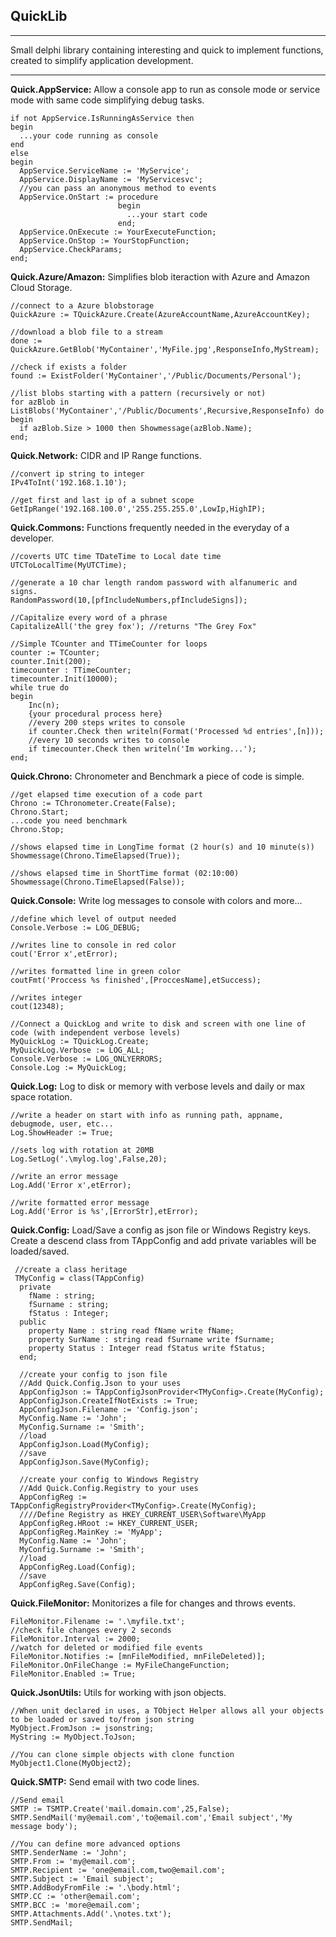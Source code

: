 ﻿
**QuickLib**
--------
----------


Small delphi library containing interesting and quick to implement functions, created to simplify application development.


----------
**Quick.AppService:** Allow a console app to run as console mode or service mode with same code simplifying debug tasks.

    if not AppService.IsRunningAsService then
    begin
      ...your code running as console
    end
    else
    begin
      AppService.ServiceName := 'MyService';
      AppService.DisplayName := 'MyServicesvc';
      //you can pass an anonymous method to events
      AppService.OnStart := procedure
	                        begin
                              ...your start code
	                        end;
	  AppService.OnExecute := YourExecuteFunction;
	  AppService.OnStop := YourStopFunction;
      AppService.CheckParams;
    end;

**Quick.Azure/Amazon:** Simplifies blob iteraction with Azure and Amazon Cloud Storage.

    //connect to a Azure blobstorage
    QuickAzure := TQuickAzure.Create(AzureAccountName,AzureAccountKey);
    
    //download a blob file to a stream
    done := QuickAzure.GetBlob('MyContainer','MyFile.jpg',ResponseInfo,MyStream);
    
    //check if exists a folder
    found := ExistFolder('MyContainer','/Public/Documents/Personal');
    
    //list blobs starting with a pattern (recursively or not)
    for azBlob in ListBlobs('MyContainer','/Public/Documents',Recursive,ResponseInfo) do
    begin
	  if azBlob.Size > 1000 then Showmessage(azBlob.Name);
    end;

**Quick.Network:** CIDR and IP Range functions.

    //convert ip string to integer
    IPv4ToInt('192.168.1.10');

	//get first and last ip of a subnet scope
    GetIpRange('192.168.100.0','255.255.255.0',LowIp,HighIP);

**Quick.Commons:** Functions frequently needed in the everyday of a developer.

    //coverts UTC time TDateTime to Local date time
    UTCToLocalTime(MyUTCTime);
    
    //generate a 10 char length random password with alfanumeric and signs.
    RandomPassword(10,[pfIncludeNumbers,pfIncludeSigns]);
    
    //Capitalize every word of a phrase
    CapitalizeAll('the grey fox'); //returns "The Grey Fox"
    
    //Simple TCounter and TTimeCounter for loops
    counter := TCounter;
    counter.Init(200);
    timecounter : TTimeCounter;
    timecounter.Init(10000);
    while true do
    begin
	    Inc(n);
	    {your procedural process here}
	    //every 200 steps writes to console
	    if counter.Check then writeln(Format('Processed %d entries',[n]));
	    //every 10 seconds writes to console
	    if timecounter.Check then writeln('Im working...'); 
    end;

**Quick.Chrono:** Chronometer and Benchmark a piece of code is simple.

    //get elapsed time execution of a code part
    Chrono := TChronometer.Create(False);
    Chrono.Start;
    ...code you need benchmark
    Chrono.Stop;
    
    //shows elapsed time in LongTime format (2 hour(s) and 10 minute(s))
    Showmessage(Chrono.TimeElapsed(True));

    //shows elapsed time in ShortTime format (02:10:00)
    Showmessage(Chrono.TimeElapsed(False));
    
**Quick.Console:** Write log messages to console with colors and more...

    //define which level of output needed
    Console.Verbose := LOG_DEBUG;
    
    //writes line to console in red color
    cout('Error x',etError); 
	
	//writes formatted line in green color
    coutFmt('Proccess %s finished',[ProccesName],etSuccess);
    
    //writes integer
    cout(12348);
    
    //Connect a QuickLog and write to disk and screen with one line of code (with independent verbose levels)
    MyQuickLog := TQuickLog.Create;
    MyQuickLog.Verbose := LOG_ALL;
    Console.Verbose := LOG_ONLYERRORS;
    Console.Log := MyQuickLog;

**Quick.Log:** Log to disk or memory with verbose levels and daily or max space rotation.

    //write a header on start with info as running path, appname, debugmode, user, etc...
    Log.ShowHeader := True;
    
    //sets log with rotation at 20MB
    Log.SetLog('.\mylog.log',False,20);
    
    //write an error message
    Log.Add('Error x',etError);
    
    //write formatted error message
    Log.Add('Error is %s',[ErrorStr],etError);

**Quick.Config:** Load/Save a config as json file or Windows Registry keys. Create a descend class from TAppConfig and add private variables will be loaded/saved.

     //create a class heritage
     TMyConfig = class(TAppConfig)
      private
        fName : string;
        fSurname : string;
        fStatus : Integer;
      public
        property Name : string read fName write fName;
        property SurName : string read fSurname write fSurname;
        property Status : Integer read fStatus write fStatus;
      end;
      
      //create your config to json file
	  //Add Quick.Config.Json to your uses
	  AppConfigJson := TAppConfigJsonProvider<TMyConfig>.Create(MyConfig);
	  AppConfigJson.CreateIfNotExists := True;
      AppConfigJson.Filename := 'Config.json';
      MyConfig.Name := 'John';
      MyConfig.Surname := 'Smith';
	  //load
      AppConfigJson.Load(MyConfig);
	  //save
	  AppConfigJson.Save(MyConfig);
	  
	  //create your config to Windows Registry
	  //Add Quick.Config.Registry to your uses
	  AppConfigReg := TAppConfigRegistryProvider<TMyConfig>.Create(MyConfig);
	  ////Define Registry as HKEY_CURRENT_USER\Software\MyApp
	  AppConfigReg.HRoot := HKEY_CURRENT_USER; 
	  AppConfigReg.MainKey := 'MyApp';
      MyConfig.Name := 'John';
      MyConfig.Surname := 'Smith';
	  //load
      AppConfigReg.Load(Config);
	  //save
	  AppConfigReg.Save(Config);

**Quick.FileMonitor:** Monitorizes a file for changes and throws events.

    FileMonitor.Filename := '.\myfile.txt';
    //check file changes every 2 seconds
    FileMonitor.Interval := 2000;
    //watch for deleted or modified file events
    FileMonitor.Notifies := [mnFileModified, mnFileDeleted)];
    FileMonitor.OnFileChange := MyFileChangeFunction;
    FileMonitor.Enabled := True;

	
**Quick.JsonUtils:** Utils for working with json objects.

	//When unit declared in uses, a TObject Helper allows all your objects to be loaded or saved to/from json string
	MyObject.FromJson := jsonstring;
	MyString := MyObject.ToJson;
	
	//You can clone simple objects with clone function
	MyObject1.Clone(MyObject2);
	
	
**Quick.SMTP:** Send email with two code lines.

	//Send email
	SMTP := TSMTP.Create('mail.domain.com',25,False);
	SMTP.SendMail('my@email.com','to@email.com','Email subject','My message body');
	
	//You can define more advanced options
	SMTP.SenderName := 'John';
	SMTP.From := 'my@email.com';
	SMTP.Recipient := 'one@email.com,two@email.com';
	SMTP.Subject := 'Email subject';
	SMTP.AddBodyFromFile := '.\body.html';
	SMTP.CC := 'other@email.com';
	SMTP.BCC := 'more@email.com';
	SMTP.Attachments.Add('.\notes.txt');
	SMTP.SendMail;
	
	

